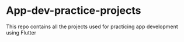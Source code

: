 # App-dev-practice-projects
This repo contains all the projects used for practicing app development using Flutter
